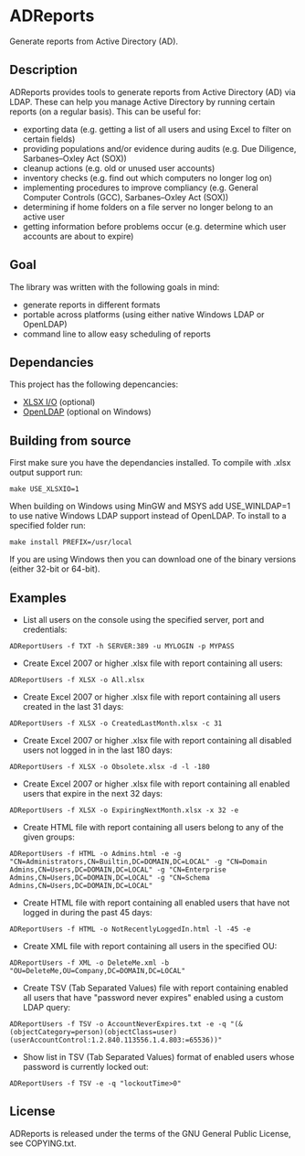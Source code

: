 ADReports
=========
Generate reports from Active Directory (AD).

Description
-----------
ADReports provides tools to generate reports from Active Directory (AD) via LDAP.
These can help you manage Active Directory by running certain reports (on a regular basis). This can be useful for:
- exporting data (e.g. getting a list of all users and using Excel to filter on certain fields)
- providing populations and/or evidence during audits (e.g. Due Diligence, Sarbanes–Oxley Act (SOX))
- cleanup actions (e.g. old or unused user accounts)
- inventory checks (e.g. find out which computers no longer log on)
- implementing procedures to improve compliancy (e.g. General Computer Controls (GCC), Sarbanes–Oxley Act (SOX))
- determining if home folders on a file server no longer belong to an active user
- getting information before problems occur (e.g. determine which user accounts are about to expire)

Goal
----
The library was written with the following goals in mind:
- generate reports in different formats
- portable across platforms (using either native Windows LDAP or OpenLDAP)
- command line to allow easy scheduling of reports

Dependancies
------------
This project has the following depencancies:
- [XLSX I/O](https://brechtsanders.github.io/xlsxio/) (optional)
- [OpenLDAP](http://www.openldap.org/software/download/) (optional on Windows)

Building from source
--------------------

First make sure you have the dependancies installed.
To compile with .xlsx output support run:
```
make USE_XLSXIO=1
```
When building on Windows using MinGW and MSYS add USE_WINLDAP=1 to use native Windows LDAP support instead of OpenLDAP.
To install to a specified folder run:
```
make install PREFIX=/usr/local
```
If you are using Windows then you can download one of the binary versions (either 32-bit or 64-bit).

Examples
--------

- List all users on the console using the specified server, port and credentials:
```
ADReportUsers -f TXT -h SERVER:389 -u MYLOGIN -p MYPASS
```
- Create Excel 2007 or higher .xlsx file with report containing all users:
```
ADReportUsers -f XLSX -o All.xlsx
```
- Create Excel 2007 or higher .xlsx file with report containing all users created in the last 31 days:
```
ADReportUsers -f XLSX -o CreatedLastMonth.xlsx -c 31
```
- Create Excel 2007 or higher .xlsx file with report containing all disabled users not logged in in the last 180 days:
```
ADReportUsers -f XLSX -o Obsolete.xlsx -d -l -180
```
- Create Excel 2007 or higher .xlsx file with report containing all enabled users that expire in the next 32 days:
```
ADReportUsers -f XLSX -o ExpiringNextMonth.xlsx -x 32 -e
```
- Create HTML file with report containing all users belong to any of the given groups:
```
ADReportUsers -f HTML -o Admins.html -e -g "CN=Administrators,CN=Builtin,DC=DOMAIN,DC=LOCAL" -g "CN=Domain Admins,CN=Users,DC=DOMAIN,DC=LOCAL" -g "CN=Enterprise Admins,CN=Users,DC=DOMAIN,DC=LOCAL" -g "CN=Schema Admins,CN=Users,DC=DOMAIN,DC=LOCAL"
```
- Create HTML file with report containing all enabled users that have not logged in during the past 45 days:
```
ADReportUsers -f HTML -o NotRecentlyLoggedIn.html -l -45 -e
```
- Create XML file with report containing all users in the specified OU:
```
ADReportUsers -f XML -o DeleteMe.xml -b "OU=DeleteMe,OU=Company,DC=DOMAIN,DC=LOCAL"
```
- Create TSV (Tab Separated Values) file with report containing enabled all users that have "password never expires" enabled using a custom LDAP query:
```
ADReportUsers -f TSV -o AccountNeverExpires.txt -e -q "(&(objectCategory=person)(objectClass=user)(userAccountControl:1.2.840.113556.1.4.803:=65536))"
```
- Show list in TSV (Tab Separated Values) format of enabled users whose password is currently locked out:
```
ADReportUsers -f TSV -e -q "lockoutTime>0"
```

License
-------
ADReports is released under the terms of the GNU General Public License, see COPYING.txt.

